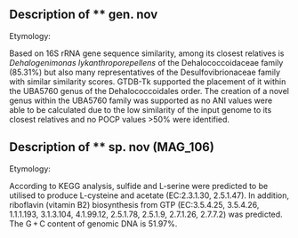 ## Description of ** gen. nov

Etymology:

Based on 16S rRNA gene sequence similarity,
among its closest relatives is 
*Dehalogenimonas lykanthroporepellens* of the Dehalococcoidaceae family	(85.31%)
but also many representatives of the Desulfovibrionaceae family with similar similarity scores.
GTDB-Tk supported the placement of it within the UBA5760 genus of the Dehalococcoidales order.
The creation of a novel genus within the UBA5760 family was supported as
no ANI values were able to be calculated due to the low similarity of the input genome to its closest relatives
and no POCP values >50% were identified.


## Description of ** sp. nov  (MAG_106)

Etymology:

According to KEGG analysis, sulfide and L-serine were predicted to be utilised to produce L-cysteine and acetate (EC:2.3.1.30, 2.5.1.47). In addition, riboflavin (vitamin B2) biosynthesis from GTP (EC:3.5.4.25, 3.5.4.26, 1.1.1.193, 3.1.3.104, 4.1.99.12, 2.5.1.78, 2.5.1.9, 2.7.1.26, 2.7.7.2) was predicted. 
The G + C content of genomic DNA is 51.97%.




